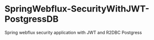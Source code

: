 # SpringWebflux-SecurityWithJWT-PostgressDB
Spring webflux security application with JWT and R2DBC Postgress
